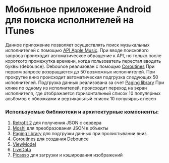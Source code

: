 # Мобильное приложение Android для поиска исполнителей на ITunes
Данное приложение позволяет осуществлять поиск музыкальных исполнителей с помощью [API Apple Music](https://affiliate.itunes.apple.com/resources/documentation/itunes-store-web-service-search-api/).
При вводе поискового запроса происходит автоматическое обращение к API, но только после короткого промежутка времени, когда пользователь перестал вводить буквы (debounce).
Debounce реализован с помощью [Coroutines](https://kotlinlang.ru/docs/reference/coroutines.html)
При первом запросе возвращается до 50 возможных исполнителей. При прокрутке вниз происходит автоматическая подгрузка следующих 50 исполнителей.
Подгрузка данных реализована за счет [Paging library](https://developer.android.com/topic/libraries/architecture/paging)
При клике по одному из исполнителей, происходит переход на экран исполнителя, где отображается горизонтальный список 10 популярных альбомов с обложками и вертикальный список 10 популярных песен
### Используемые библиотеки и архитектурные компоненты:
1. [Retrofit 2](https://github.com/square/retrofit) для получения JSON c сервера
2. [Moshi](https://github.com/square/moshi) для преобразования JSON в объекты
3. [Paging library](https://developer.android.com/topic/libraries/architecture/paging) для подгрузки данных при пролистывании вниз
4. [Coroutines](https://kotlinlang.ru/docs/reference/coroutines.html) для создания Debounce
5. [ViewModel](https://developer.android.com/topic/libraries/architecture/viewmodel)
6. [LiveData](https://developer.android.com/topic/libraries/architecture/livedata)
7. [Picasso](https://github.com/square/picasso) для загрузки и кэширования изображений
